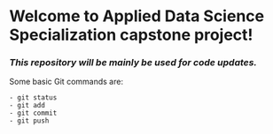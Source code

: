 # Welcome to Applied Data Science Specialization capstone project!
### *This repository will be mainly be used for code updates.* 

Some basic Git commands are:
```
- git status
- git add
- git commit
- git push
```

